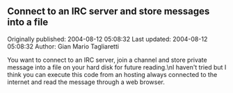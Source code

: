## Connect to an IRC server and store messages into a file

Originally published: 2004-08-12 05:08:32
Last updated: 2004-08-12 05:08:32
Author: Gian Mario Tagliaretti

You want to connect to an IRC server, join a channel and store private message into a file on your hard disk for future reading.\nI haven't tried but I think you can execute this code from an hosting always connected to the internet and read the message through a web browser.